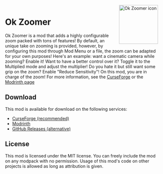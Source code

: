 <img src="./src/main/resources/assets/okzoomer/icon.png" align="right" width="128px" alt="Ok Zoomer icon"/>

# Ok Zoomer

Ok Zoomer is a mod that adds a highly configurable zoom packed with tons of features! By default, an unique take on zooming is provided, however, by configuring this mod through Mod Menu or a file, the zoom can be adapted for your own purposes! Here's an example: want a cinematic camera while zooming? Enable it! Want to have a better control over it? Toggle it to the Multiplied mode and adjust the multiplier! Do you hate it but still want some grip on the zoom? Enable "Reduce Sensitivity"! On this mod, you are in charge of the zoom! For more information, see the [CurseForge](https://www.curseforge.com/minecraft/mc-mods/ok-zoomer) or the [Modrinth page](https://modrinth.com/mod/ok-zoomer)

## Download

This mod is available for download on the following services:

- [CurseForge (recommended)](https://www.curseforge.com/minecraft/mc-mods/ok-zoomer)
- [Modrinth](https://modrinth.com/mod/ok-zoomer)
- [GitHub Releases (alternative)](https://github.com/EnnuiL/OkZoomer/releases)

## License

This mod is licensed under the MIT license. You can freely include the mod on any modpack with no permission. Usage of this mod's code on other projects is allowed as long as attribution is given.
